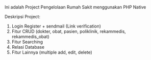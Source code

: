 Ini adalah Project Pengelolaan Rumah Sakit menggunakan PHP Native

Deskripsi Project:
1. Login Register + sendmail (Link verification)
2. Fitur CRUD (dokter, obat, pasien, poliklinik, rekammedis, rekammedis_obat) 
3. Fitur Searching
4. Relasi Database
5. Fitur Lainnya (multiple add, edit, delete)


